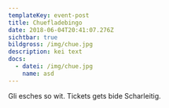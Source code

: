 ```yaml
---
templateKey: event-post
title: Chuefladebingo
date: 2018-06-04T20:41:07.276Z
sichtbar: true
bildgross: /img/chue.jpg
description: kei text
docs:
  - datei: /img/chue.jpg
    name: asd
---
```

Gli esches so wit. Tickets gets bide Scharleitig.
